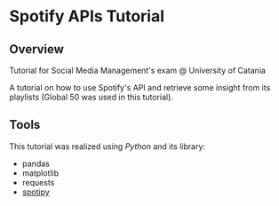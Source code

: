 # Spotify APIs Tutorial
## Overview
Tutorial for Social Media Management's exam @ University of Catania


A tutorial on how to use Spotify's API and retrieve some insight from its playlists (Global 50 was used in this tutorial).
## Tools
This tutorial was realized using *Python* and its library:
- pandas
- matplotlib
- requests
- [spotipy](https://github.com/plamere/spotipy)
